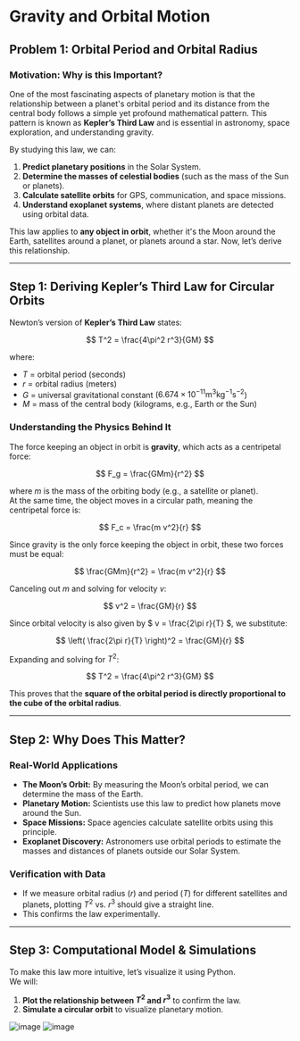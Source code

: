 # Gravity and Orbital Motion

## Problem 1: Orbital Period and Orbital Radius

### **Motivation: Why is this Important?**

One of the most fascinating aspects of planetary motion is that the relationship between a planet's orbital period and its distance from the central body follows a simple yet profound mathematical pattern. This pattern is known as **Kepler’s Third Law** and is essential in astronomy, space exploration, and understanding gravity.  

By studying this law, we can:  
1. **Predict planetary positions** in the Solar System.  
2. **Determine the masses of celestial bodies** (such as the mass of the Sun or planets).  
3. **Calculate satellite orbits** for GPS, communication, and space missions.  
4. **Understand exoplanet systems**, where distant planets are detected using orbital data.  

This law applies to **any object in orbit**, whether it's the Moon around the Earth, satellites around a planet, or planets around a star. Now, let’s derive this relationship.

---

## **Step 1: Deriving Kepler’s Third Law for Circular Orbits**

Newton’s version of **Kepler’s Third Law** states:

$$ T^2 = \frac{4\pi^2 r^3}{GM} $$

where:  
- $T$ = orbital period (seconds)  
- $r$ = orbital radius (meters)  
- $G$ = universal gravitational constant ($6.674 \times 10^{-11} \text{m}^3 \text{kg}^{-1} \text{s}^{-2}$)  
- $M$ = mass of the central body (kilograms, e.g., Earth or the Sun)

### **Understanding the Physics Behind It**
The force keeping an object in orbit is **gravity**, which acts as a centripetal force:

$$ F_g = \frac{GMm}{r^2} $$

where $m$ is the mass of the orbiting body (e.g., a satellite or planet).  
At the same time, the object moves in a circular path, meaning the centripetal force is:

$$ F_c = \frac{m v^2}{r} $$

Since gravity is the only force keeping the object in orbit, these two forces must be equal:

$$ \frac{GMm}{r^2} = \frac{m v^2}{r} $$

Canceling out $m$ and solving for velocity $v$:

$$ v^2 = \frac{GM}{r} $$

Since orbital velocity is also given by $ v = \frac{2\pi r}{T} $, we substitute:

$$ \left( \frac{2\pi r}{T} \right)^2 = \frac{GM}{r} $$

Expanding and solving for $T^2$:

$$ T^2 = \frac{4\pi^2 r^3}{GM} $$

This proves that the **square of the orbital period is directly proportional to the cube of the orbital radius**.

---

## **Step 2: Why Does This Matter?**

### **Real-World Applications**
- **The Moon’s Orbit:** By measuring the Moon’s orbital period, we can determine the mass of the Earth.  
- **Planetary Motion:** Scientists use this law to predict how planets move around the Sun.  
- **Space Missions:** Space agencies calculate satellite orbits using this principle.  
- **Exoplanet Discovery:** Astronomers use orbital periods to estimate the masses and distances of planets outside our Solar System.

### **Verification with Data**
- If we measure orbital radius ($r$) and period ($T$) for different satellites and planets, plotting $T^2$ vs. $r^3$ should give a straight line.
- This confirms the law experimentally.

---

## **Step 3: Computational Model & Simulations**

To make this law more intuitive, let’s visualize it using Python.  
We will:
1. **Plot the relationship between $T^2$ and $r^3$** to confirm the law.
2. **Simulate a circular orbit** to visualize planetary motion.


![image](https://github.com/user-attachments/assets/eb13d284-e24f-49dc-99cd-112cfbb51b0f)
![image](https://github.com/user-attachments/assets/65c421ab-62e2-4c28-b93c-11c3f93cc252)


